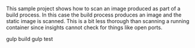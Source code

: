 This sample project shows how to scan an image produced as part of a build process.  In
this case the build process produces an image and the static image is scanned.  This is
a bit less thorough than scanning a running container since insights cannot check for
things like open ports.

gulp build
gulp test
 